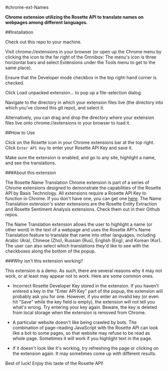 #chrome-ext-Names

**Chrome extension utilizing the Rosette API to translate names on webpages among different languages.**

##Installation

Check out this repo to your machine.

Visit chrome://extensions in your browser (or open up the Chrome menu by clicking the icon to the far right of the Omnibox:  The menu's icon is three horizontal bars and select Extensions under the Tools menu to get to the same place).

Ensure that the Developer mode checkbox in the top right-hand corner is checked.

Click Load unpacked extension… to pop up a file-selection dialog.

Navigate to the directory in which your extension files live (the directory into which you've cloned this git repo), and select it.

Alternatively, you can drag and drop the directory where your extension files live onto chrome://extensions in your browser to load it.

##How to Use

Click on the Rosette icon in your Chrome extensions bar at the top right. Click `Enter API Key` to enter your Rosette API Key and save it.

Make sure the extension is enabled, and go to any site, highlight a name, and see the translations.

###About this extension

The Rosette Name Translation Chrome extension is part of a series of Chrome extensions designed to demonstrate the capabilities of the Rosette API by Basis Technology. All extensions require a Rosette API Key to function in Chrome. If you don't have one, you can get one [here](https://developer.rosette.com/signup). The Name Translation extension's sister extensions are the Rosette Entity Extraction and Rosette Sentiment Analysis extensions. Check them out in their Github repos.

The Name Translation extension allows the user to highlight a name (or other word) in the text of a webpage and uses the Rosette API's Name Translation feature to translate that name into other languages, including Arabic (Ara), Chinese (Zho), Russian (Rus), English (Eng), and Korean (Kor). The user can also select which translations they'd like to see with the checkboxes along the bottom of the popup.


###Why isn't this extension working?

This extension is a demo. As such, there are several reasons why it may not work, or at least may appear not to work. Here are some common ones.

* Incorrect Rosette Developer Key stored in the extension. If you haven't entered a key in the "Enter API Key" part of the popup, the extension will probably ask you for one. However, if you enter an invalid key (or even hit "Save" while the key field is empty), the extension will not tell you what's wrong. Try entering your key again. Beware, the key is deleted from local storage when the extension is removed from Chrome.

* A particular website doesn't like being crawled by bots. The combination of page-reading JavaScript with the Rosette API can look like a bot to some pages, so that website may refuse to be read as whole page. Sometimes it will work if you highlight text in the page.

* If it doesn't look like it's working, try refreshing the page or clicking on the extension again. It may sometimes come up with different results.

Best of luck! Enjoy this taste of the Rosette API!

